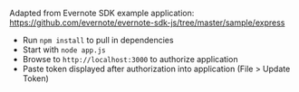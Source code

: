 Adapted from Evernote SDK example application: https://github.com/evernote/evernote-sdk-js/tree/master/sample/express

* Run `npm install` to pull in dependencies
* Start with `node app.js`
* Browse to `http://localhost:3000` to authorize application
* Paste token displayed after authorization into application (File > Update Token)
